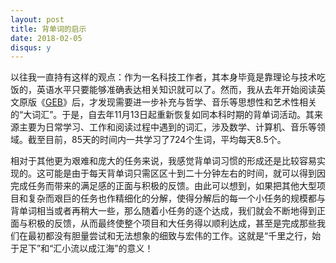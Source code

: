 ```yaml
---
layout: post
title: 背单词的启示
date: 2018-02-05
disqus: y
---
```


以往我一直持有这样的观点：作为一名科技工作者，其本身毕竟是靠理论与技术吃饭的，英语水平只要能够准确表达相关知识就可以了。然而，我从去年开始阅读英文原版《[GEB](https://book.douban.com/subject/1773585/)》后，才发现需要进一步补充与哲学、音乐等思想性和艺术性相关的“大词汇”。于是，自去年11月13日起重新恢复如同本科时期的背单词活动。其来源主要为日常学习、工作和阅读过程中遇到的词汇，涉及数学、计算机、音乐等领域。截至目前，85天的时间内一共学习了724个生词，平均每天8.5个。

相对于其他更为艰难和庞大的任务来说，我感觉背单词习惯的形成还是比较容易实现的。这可能是由于每天背单词只需区区十到二十分钟左右的时间，就可以得到因完成任务而带来的满足感的正面与积极的反馈。由此可以想到，如果把其他大型项目和复杂而艰巨的任务也作精细化的分解，使得分解后的每一个小任务的规模都与背单词相当或者再稍大一些，那么随着小任务的逐个达成，我们就会不断地得到正面与积极的反馈，从而最终使整个项目和大任务得以顺利达成，甚至是完成那些我们在最初都没有胆量尝试和无法想象的细致与宏伟的工作。这就是“千里之行，始于足下”和“汇小流以成江海”的意义！
